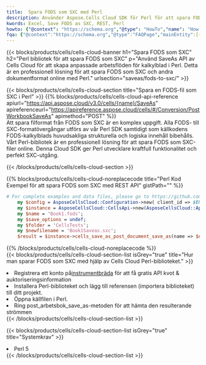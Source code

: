 ```yaml
---
title:  Spara FODS som SXC med Perl
description: Använder Aspose.Cells Cloud SDK för Perl för att spara FODS-formatfil som SXC-formatfil.
kwords: Excel, Save FODS as SXC, REST, Perl
howto: {"@context": "https://schema.org","@type": "HowTo","name": "How to save FODS as SXC using the Cells Cloud Perl library.","description": "How to save FODS as SXC using the Cells Cloud Perl library.","image": {"@type": "ImageObject"},"url": "/perl/saveas/fods-to-sxc/","step": [{ "@type": "HowToStep","name": "How to save FODS as SXC using the Cells Cloud Perl library. step 1", "image": {"@type": "ImageObject",},"url": "/perl/saveas/fods-to-sxc/","text": "Register an account at <a href='https://dashboard.aspose.cloud/'>Dashboard</a> to get free API quota & authorization details",},{ "@type": "HowToStep","name": "How to save FODS as SXC using the Cells Cloud Perl library. step 1", "image": {"@type": "ImageObject",},"url": "/perl/saveas/fods-to-sxc/","text": "Install Perl library and add the reference (import the library) to your project.",},{ "@type": "HowToStep","name": "How to save FODS as SXC using the Cells Cloud Perl library. step 1", "image": {"@type": "ImageObject",},"url": "/perl/saveas/fods-to-sxc/","text": "Open the source file in Perl.",},{ "@type": "HowToStep","name": "How to save FODS as SXC using the Cells Cloud Perl library. step 1", "image": {"@type": "ImageObject",},"url": "/perl/saveas/fods-to-sxc/","text": "Call post_workbook_save_as method to get the resultant stream",}, ],"supply": {"@type": "HowToSupply","name": "document"},"tool": [{"@type": "HowToTool","name": "VIM, Visual Studio Code, Eclipse"},{"@type": "HowToTool","name": "Aspose Cells"}],"totalTime": "PT6M"}
fqa: {"@context":"https://schema.org","@type":"FAQPage","mainEntity":[{"@type":"Question","name":"Why save file as other formats file in C# using REST API?","acceptedAnswer":{"@type":"Answer","text":"Documents are encoded in many ways, and some files may be incompatible with the software you use. To open and read such files, just save them as appropriate file formats.<br/><ol><li>Install .NET SDK and add the reference (import the library) to your project.</li><li>Open the source file in C# using REST API.</li><li>Call the PostWorkbookSaveAsRequest() method, passing an output filename with required extension.</li><li>Get the result of save as a separate file.</li></ol>"}},{"@type":"Question","name":"What file formats can I save as with your C# library?","acceptedAnswer":{"@type":"Answer","text":"We support a variety of file formats for conversion using .NET library, including XLSX, Excel, xls , PDF, CSV, HTML, Markdown, XML, PNG, JPG, TIFF, Json, TXT and many more."}},{"@type":"Question","name":"What is the maximum allowed file size for conversion using this .NET library?","acceptedAnswer":{"@type":"Answer","text":"There are no file size limits for format conversions using .NET library."}}]}
---
```

{{< blocks/products/cells/cells-cloud-banner h1="Spara FODS som SXC" h2="Perl bibliotek för att spara FODS som SXC" p="Använd SaveAs API av Cells Cloud för att skapa anpassade arbetsflöden för kalkylblad i Perl. Detta är en professionell lösning för att spara FODS som SXC och andra dokumentformat online med Perl." urlsection="saveas/fods-to-sxc/" >}}

{{< blocks/products/cells/cells-cloud-section title="Spara en FODS-fil som SXC i Perl" >}}
{{% blocks/products/cells/cells-cloud-api-reference apiurl="https://api.aspose.cloud/v3.0/cells/{name}/SaveAs" apireferenceurl="https://apireference.aspose.cloud/cells/#/Conversion/PostWorkbookSaveAs" apimethod="POST" %}}
<br/>
Att spara filformat från FODS som SXC är en komplex uppgift. Alla FODS- till SXC-formatövergångar utförs av vår Perl SDK samtidigt som källkodens FODS-kalkylblads huvudsakliga strukturella och logiska innehåll bibehålls. Vårt Perl-bibliotek är en professionell lösning för att spara FODS som SXC-filer online. Denna Cloud SDK ger Perl utvecklare kraftfull funktionalitet och perfekt SXC-utgång.

{{< /blocks/products/cells/cells-cloud-section >}}

{{% blocks/products/cells/cells-cloud-noreplacecode title="Perl Kod Exempel för att spara FODS som SXC med REST API" gistPath="" %}}
  
```perl
# For complete examples and data files, please go to https://github.com/aspose-cells-cloud/aspose-cells-cloud-perl/
    my $config = AsposeCellsCloud::Configuration->new( client_id => $ENV{'ProductClientId'}, client_secret => $ENV{'ProductClientSecret'});
    my $instance = AsposeCellsCloud::CellsApi->new(AsposeCellsCloud::ApiClient->new( $config));
    my $name = 'Book1.fods';
    my $save_options = undef;
    my $folder = 'CellsTests';
    my $newfilename = 'Book1Saveas.sxc';
    $result = $instance->cells_save_as_post_document_save_as(name => $name,save_options => $save_options, newfilename => $newfilename, folder => $folder);
```
  
{{% /blocks/products/cells/cells-cloud-noreplacecode %}}
<br/>
{{< blocks/products/cells/cells-cloud-section-list isGrey="true" title="Hur man sparar FODS som SXC med hjälp av Cells Cloud Perl-biblioteket." >}}
<li> Registrera ett konto på<a href="https://dashboard.aspose.cloud/">instrumentbräda</a> för att få gratis API kvot & auktoriseringsinformation</li>
<li>Installera Perl-biblioteket och lägg till referensen (importera biblioteket) till ditt projekt.</li>
<li>Öppna källfilen i Perl.</li>
<li>Ring post_arbetsbok_save_as-metoden för att hämta den resulterande strömmen</li>
{{< /blocks/products/cells/cells-cloud-section-list >}}

{{< blocks/products/cells/cells-cloud-section-list isGrey="true" title="Systemkrav" >}}
<li>Perl 5</li>
{{< /blocks/products/cells/cells-cloud-section-list >}}
